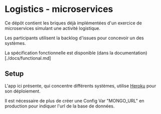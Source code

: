 # Logistics - microservices

Ce dépôt contient les briques déjà implémentées d'un exercice de microservices simulant une activité logistique.

Les participants utilisent la backlog d'issues pour concevoir un des systèmes.

La spécification fonctionnelle est disponible (dans la documentation)[./docs/functional.md]

## Setup

L'app ici présente, qui concentre différents systèmes, utilise [Heroku](https://www.thisdot.co/blog/deploying-nx-workspace-based-angular-and-nestjs-apps-to-heroku) pour son déploiement.

Il est nécessaire de plus de créer une Config Var "MONGO_URL" en production pour indiquer l'url de la base de données.
